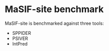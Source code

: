 # MaSIF-site benchmark

MaSIF-site is benchmarked against three tools: 

+ SPPIDER
+ PSIVER
+ IntPred
